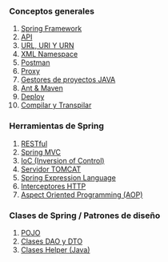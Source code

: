 ### Conceptos generales

1. [Spring Framework](<Spring Framework.md>)
2. [API](API.md)
3. [URL, URI Y URN](<URL, URI Y URN.md>)
4. [XML Namespace](<XML Namespace.md>)
5. [Postman](Postman.md)
6. [Proxy](Proxy.md)
7. [Gestores de proyectos JAVA](<Gestores de proyectos JAVA.md>)
8. [Ant & Maven](<Ant & Maven.md>)
9. [Deploy](Deploy.md)
10. [Compilar y Transpilar](<Compile - Transpile.md>)

### Herramientas de Spring

1. [RESTful](RESTful.md)
2. [Spring MVC](<Spring MVC.md>)
3. [IoC (Inversion of Control)](<IoC (Inversion of Control).md>)
4. [Servidor TOMCAT](<Servidor TOMCAT.md>)
5. [Spring Expression Language](<Spring Expression Language.md>)
6. [Interceptores HTTP](<Interceptores HTTP.md>)
7. [Aspect Oriented Programming (AOP)](<Aspect Oriented Programming (AOP).md>)

### Clases de Spring / Patrones de diseño

1. [POJO](POJO.md)
2. [Clases DAO y DTO](<Clases DAO y DTO.md>)
3. [Clases Helper (Java)](<Clases Helper (Java).md>)
